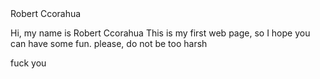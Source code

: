 <html lang="en">
<title></title>
	<head>Robert Ccorahua</head>
		<body>
		<p>Hi, my name is Robert Ccorahua
		This is my first web page, so I hope you can have some fun.
		please, do not be too harsh</p>
		<p>fuck you</p>
		</body>
</html>
